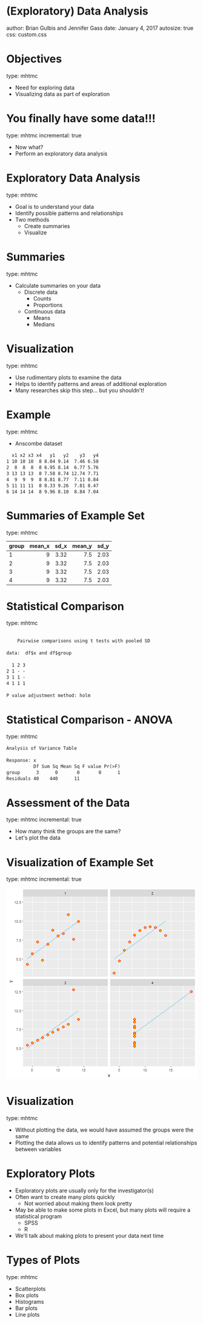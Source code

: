 (Exploratory) Data Analysis
========================================================
author: Brian Gulbis and Jennifer Gass
date: January 4, 2017
autosize: true
css: custom.css

Objectives
========================================================
type: mhtmc

* Need for exploring data
* Visualizing data as part of exploration

You finally have some data!!!
========================================================
type: mhtmc
incremental: true

* Now what?
* Perform an exploratory data analysis

Exploratory Data Analysis
========================================================
type: mhtmc

* Goal is to understand your data
* Identify possible patterns and relationships
* Two methods
    - Create summaries
    - Visualize

Summaries
========================================================
type: mhtmc

* Calculate summaries on your data
    - Discrete data
        + Counts
        + Proportions
    - Continuous data
        + Means
        + Medians

Visualization
========================================================
type: mhtmc

* Use rudimentary plots to examine the data
* Helps to identify patterns and areas of additional exploration
* Many researches skip this step... but you shouldn't!

Example
========================================================
type: mhtmc

* Anscombe dataset

```
  x1 x2 x3 x4   y1   y2    y3   y4
1 10 10 10  8 8.04 9.14  7.46 6.58
2  8  8  8  8 6.95 8.14  6.77 5.76
3 13 13 13  8 7.58 8.74 12.74 7.71
4  9  9  9  8 8.81 8.77  7.11 8.84
5 11 11 11  8 8.33 9.26  7.81 8.47
6 14 14 14  8 9.96 8.10  8.84 7.04
```

Summaries of Example Set
========================================================
type: mhtmc


|group | mean_x| sd_x| mean_y| sd_y|
|:-----|------:|----:|------:|----:|
|1     |      9| 3.32|    7.5| 2.03|
|2     |      9| 3.32|    7.5| 2.03|
|3     |      9| 3.32|    7.5| 2.03|
|4     |      9| 3.32|    7.5| 2.03|

Statistical Comparison
========================================================
type: mhtmc


```

	Pairwise comparisons using t tests with pooled SD 

data:  df$x and df$group 

  1 2 3
2 1 - -
3 1 1 -
4 1 1 1

P value adjustment method: holm 
```

Statistical Comparison - ANOVA
========================================================
type: mhtmc


```
Analysis of Variance Table

Response: x
          Df Sum Sq Mean Sq F value Pr(>F)
group      3      0       0       0      1
Residuals 40    440      11               
```

Assessment of the Data
========================================================
type: mhtmc
incremental: true

* How many think the groups are the same?
* Let's plot the data

Visualization of Example Set
========================================================
type: mhtmc
incremental: true

![plot of chunk unnamed-chunk-5](lecture_05-figure/unnamed-chunk-5-1.png)

Visualization
========================================================
type: mhtmc

* Without plotting the data, we would have assumed the groups were the same
* Plotting the data allows us to identify patterns and potential relationships between variables

Exploratory Plots
========================================================

* Exploratory plots are usually only for the investigator(s)
* Often want to create many plots quickly
    - Not worried about making them look pretty
* May be able to make some plots in Excel, but many plots will require a statistical program
    - SPSS
    - R
* We'll talk about making plots to present your data next time

Types of Plots
========================================================
type: mhtmc

* Scatterplots
* Box plots
* Histograms
* Bar plots
* Line plots
